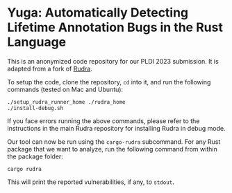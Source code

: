 # Yuga: Automatically Detecting Lifetime Annotation Bugs in the Rust Language

This is an anonymized code repository for our PLDI 2023 submission. It is adapted from a fork of [Rudra](https://github.com/sslab-gatech/Rudra).

To setup the code, clone the repository, `cd` into it, and run the following commands (tested on Mac and Ubuntu):
```
./setup_rudra_runner_home ./rudra_home
./install-debug.sh
```
If you face errors running the above commands, please refer to the instructions in the main Rudra repository for installing Rudra in debug mode.

Our tool can now be run using the `cargo-rudra` subcommand. For any Rust package that we want to analyze, run the following command from within the package folder:
```
cargo rudra
```
This will print the reported vulnerabilities, if any, to `stdout`.
